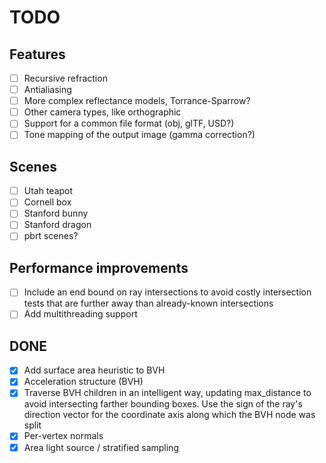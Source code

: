 # TODO

## Features
- [ ] Recursive refraction
- [ ] Antialiasing
- [ ] More complex reflectance models, Torrance-Sparrow?
- [ ] Other camera types, like orthographic
- [ ] Support for a common file format (obj, glTF, USD?)
- [ ] Tone mapping of the output image (gamma correction?)

## Scenes
- [ ] Utah teapot
- [ ] Cornell box
- [ ] Stanford bunny
- [ ] Stanford dragon
- [ ] pbrt scenes?

## Performance improvements
- [ ] Include an end bound on ray intersections to avoid costly intersection
      tests that are further away than already-known intersections
- [ ] Add multithreading support

## DONE
- [x] Add surface area heuristic to BVH
- [x] Acceleration structure (BVH)
- [x] Traverse BVH children in an intelligent way, updating max_distance to
      avoid intersecting farther bounding boxes. Use the sign of the ray's
      direction vector for the coordinate axis along which the BVH node was
      split
- [x] Per-vertex normals
- [x] Area light source / stratified sampling
